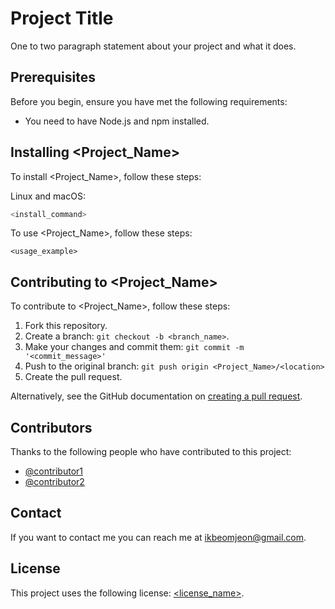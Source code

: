 # Project Title
One to two paragraph statement about your project and what it does.

## Prerequisites

Before you begin, ensure you have met the following requirements:
- You need to have Node.js and npm installed.

## Installing <Project_Name>

To install <Project_Name>, follow these steps:

Linux and macOS:
``` bash
<install_command>
```

To use <Project_Name>, follow these steps:
```
<usage_example>
```

## Contributing to <Project_Name>
To contribute to <Project_Name>, follow these steps:

1. Fork this repository.
2. Create a branch: `git checkout -b <branch_name>`.
3. Make your changes and commit them: `git commit -m '<commit_message>'`
4. Push to the original branch: `git push origin <Project_Name>/<location>`
5. Create the pull request.

Alternatively, see the GitHub documentation on [creating a pull request](https://help.github.com/articles/creating-a-pull-request/).

## Contributors

Thanks to the following people who have contributed to this project:
- [@contributor1](https://github.com/contributor1)
- [@contributor2](https://github.com/contributor1)

## Contact
If you want to contact me you can reach me at <ikbeomjeon@gmail.com>.

## License

This project uses the following license: [<license_name>](link).
